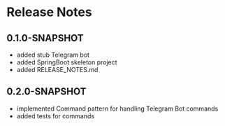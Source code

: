 # Release Notes

## 0.1.0-SNAPSHOT
*   added stub Telegram bot
*   added SpringBoot skeleton project
*   added RELEASE_NOTES.md


## 0.2.0-SNAPSHOT
*   implemented Command pattern for handling Telegram Bot commands
*   added tests for commands

